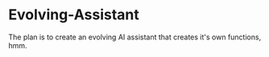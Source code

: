 # Evolving-Assistant
The plan is to create an evolving AI assistant that creates it's own functions, hmm.
